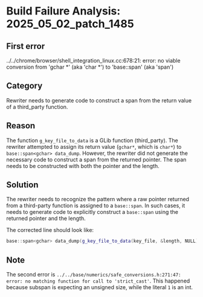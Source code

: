 # Build Failure Analysis: 2025_05_02_patch_1485

## First error

../../chrome/browser/shell_integration_linux.cc:678:21: error: no viable conversion from 'gchar *' (aka 'char *') to 'base::span<gchar>' (aka 'span<char>')

## Category
Rewriter needs to generate code to construct a span from the return value of a third_party function.

## Reason
The function `g_key_file_to_data` is a GLib function (third_party). The rewriter attempted to assign its return value (`gchar*`, which is `char*`) to `base::span<gchar> data_dump`.  However, the rewriter did not generate the necessary code to construct a span from the returned pointer.  The span needs to be constructed with both the pointer and the length.

## Solution
The rewriter needs to recognize the pattern where a raw pointer returned from a third-party function is assigned to a `base::span`. In such cases, it needs to generate code to explicitly construct a `base::span` using the returned pointer and the length.

The corrected line should look like:

```c++
base::span<gchar> data_dump(g_key_file_to_data(key_file, &length, NULL), length);
```

## Note
The second error is `../../base/numerics/safe_conversions.h:271:47: error: no matching function for call to 'strict_cast'`. This happened because subspan is expecting an unsigned size, while the literal `1` is an int.
